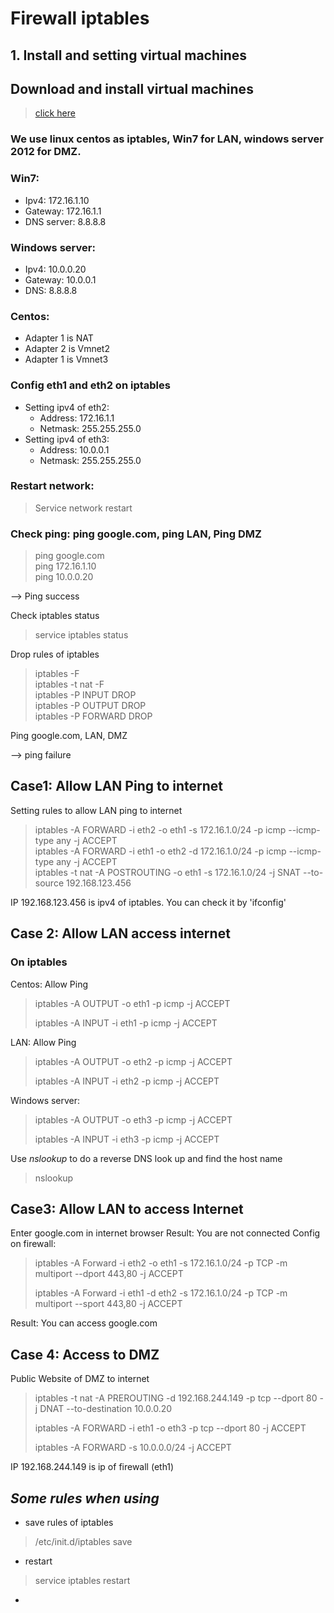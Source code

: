 # **Firewall iptables**
## **1. Install and setting virtual machines**
## Download and install virtual machines 
>[click here](https://drive.google.com/drive/folders/1kk28EXvbF1JrZGTdLqixROhHEiMK5j8A)

### We use linux centos as iptables, Win7 for LAN, windows server 2012 for DMZ.

### Win7:
* Ipv4: 172.16.1.10
* Gateway: 172.16.1.1
* DNS server: 8.8.8.8

### Windows server:
* Ipv4: 10.0.0.20
* Gateway: 10.0.0.1
* DNS: 8.8.8.8

### Centos:
* Adapter 1 is NAT
* Adapter 2 is Vmnet2
* Adapter 1 is Vmnet3
### Config eth1 and eth2 on iptables
* Setting ipv4 of eth2: 
    * Address: 172.16.1.1
    * Netmask: 255.255.255.0
* Setting ipv4 of eth3:
    * Address: 10.0.0.1
    * Netmask: 255.255.255.0

### Restart network:
>Service network restart
### Check ping: ping google.com, ping LAN, Ping DMZ
>ping google.com<br>
>ping 172.16.1.10<br>
>ping 10.0.0.20

--> Ping success

Check iptables status
>service iptables status

Drop rules of iptables
>iptables -F <br>
>iptables -t nat -F<br>
>iptables -P  INPUT DROP <br>
>iptables -P  OUTPUT DROP <br>
>iptables -P  FORWARD DROP <br>

Ping google.com, LAN, DMZ

--> ping failure

## **Case1: Allow LAN Ping to internet**
Setting rules to allow LAN ping to internet
>iptables -A FORWARD -i eth2 -o eth1  -s 172.16.1.0/24 -p icmp --icmp-type any -j ACCEPT <br>
>iptables -A FORWARD -i eth1 -o eth2  -d 172.16.1.0/24 -p icmp --icmp-type any -j ACCEPT<br>
>iptables -t nat -A POSTROUTING -o eth1 -s 172.16.1.0/24 -j SNAT --to-source 192.168.123.456 <br>

IP 192.168.123.456 is ipv4 of iptables. You can check it by 'ifconfig'

## **Case 2: Allow LAN access internet**
### **On iptables**
Centos: Allow Ping
>iptables -A OUTPUT -o eth1 -p icmp -j ACCEPT
>
>iptables -A INPUT -i eth1 -p icmp -j ACCEPT

LAN: Allow Ping
>iptables -A OUTPUT -o eth2 -p icmp -j ACCEPT
>
>iptables -A INPUT -i eth2 -p icmp -j ACCEPT

Windows server:
>iptables -A OUTPUT -o eth3 -p icmp -j ACCEPT
>
>iptables -A INPUT -i eth3 -p icmp -j ACCEPT

Use *nslookup* to do a reverse DNS look up and find the host name
> nslookup

## **Case3: Allow LAN to access Internet**
Enter google.com in internet browser
Result: You are not connected
Config on firewall:
> iptables -A Forward -i eth2 -o eth1 -s 172.16.1.0/24 -p TCP -m multiport --dport 443,80 -j ACCEPT
>
>iptables -A Forward -i eth1 -d eth2 -s 172.16.1.0/24 -p TCP -m multiport --sport 443,80 -j ACCEPT

Result: You can access google.com

## **Case 4: Access to DMZ**
Public Website of DMZ to internet 
>iptables -t nat -A PREROUTING -d 192.168.244.149 -p tcp --dport 80 -j DNAT --to-destination 10.0.0.20
>
>iptables -A FORWARD -i eth1 -o eth3 -p tcp --dport 80 -j ACCEPT
>
>iptables -A FORWARD -s 10.0.0.0/24 -j ACCEPT

IP 192.168.244.149 is ip of firewall (eth1)
## *Some rules when using*
* save rules of iptables
>/etc/init.d/iptables save
* restart
> service iptables restart
* 